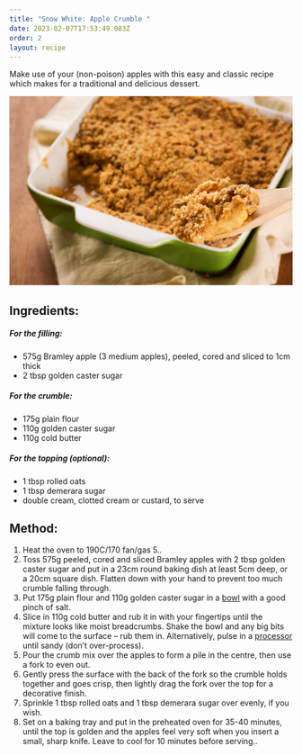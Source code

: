```yaml
---
title: "Snow White: Apple Crumble "
date: 2023-02-07T17:53:49.083Z
order: 2
layout: recipe
---
```

Make use of your (non-poison) apples with this easy and classic recipe which makes for a traditional and delicious dessert.

![Apple crumble ](../uploads/istockphoto-175242538-170667a.jpg)

## Ingredients:

##### For the filling:

* 575g Bramley apple (3 medium apples), peeled, cored and sliced to 1cm thick
* 2 tbsp golden caster sugar

##### For the crumble:

* 175g plain flour
* 110g golden caster sugar
* 110g cold butter

##### For the topping (optional):

* 1 tbsp rolled oats
* 1 tbsp demerara sugar
* double cream, clotted cream or custard, to serve

## M﻿ethod:

1. Heat the oven to 190C/170 fan/gas 5..
2. Toss 575g peeled, cored and sliced Bramley apples with 2 tbsp golden caster sugar and put in a 23cm round baking dish at least 5cm deep, or a 20cm square dish. Flatten down with your hand to prevent too much crumble falling through.
3. Put 175g plain flour and 110g golden caster sugar in a [bowl](https://www.bbcgoodfood.com/content/top-five-mixing-bowls) with a good pinch of salt.
4. Slice in 110g cold butter and rub it in with your fingertips until the mixture looks like moist breadcrumbs. Shake the bowl and any big bits will come to the surface – rub them in. Alternatively, pulse in a [processor](https://www.bbcgoodfood.com/content/test-five-best-food-processors) until sandy (don’t over-process).
5. Pour the crumb mix over the apples to form a pile in the centre, then use a fork to even out.
6. Gently press the surface with the back of the fork so the crumble holds together and goes crisp, then lightly drag the fork over the top for a decorative finish.
7. Sprinkle 1 tbsp rolled oats and 1 tbsp demerara sugar over evenly, if you wish.
8. Set on a baking tray and put in the preheated oven for 35-40 minutes, until the top is golden and the apples feel very soft when you insert a small, sharp knife. Leave to cool for 10 minutes before serving..